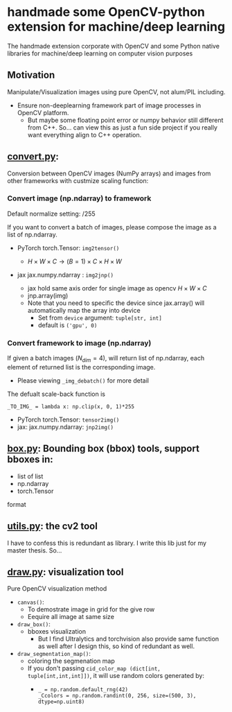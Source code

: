 # handmade some OpenCV-python extension for machine/deep learning 
The handmade extension corporate with OpenCV and some Python native libraries for machine/deep learning on computer vision purposes 
 
## Motivation

Manipulate/Visualization images using pure OpenCV, not alum/PIL including. 
- Ensure non-deeplearning framework part of image processes in OpenCV platform.
  - But maybe some floating point error or numpy behavior still different from C++. So... can view this as just a fun side project if you really want everything align to C++ operation.

## [convert.py](./convert.py): 
Conversion between OpenCV images (NumPy arrays) and images from other frameworks with custmize scaling function:
### Convert image (np.ndarray) to framework 
  
  Default normalize setting: $/255$
  
  If you want to convert a batch of images, please compose the image as a list of np.ndarray.
  
  - PyTorch torch.Tensor: ```img2tensor()```
    - $H\times W \times C \to (B=1)\times C\times H \times W$
    
  - jax jax.numpy.ndarray : ```img2jnp()```
    - jax hold same axis order for single image as opencv $H\times W\times C$  
    - jnp.array(img)
    - Note that you need to specific the device since jax.array() will automatically map the array into device
      - Set from `device` argument: ```tuple[str, int]```
      - default is ```('gpu', 0)```
  
### Convert framework to image (np.ndarray) 
If given a batch images ($N_{dim} = 4$), will return list of np.ndarray, each element of returned list is the corresponding image.
- Please viewing ```_img_debatch()``` for more detail

The defualt scale-back function is 
```python=
_TO_IMG_ = lambda x: np.clip(x, 0, 1)*255
```
  - PyTorch torch.Tensor: ```tensor2img()```
  - jax: jax.numpy.ndarray: ```jnp2img()```



## [box.py](./box.py): Bounding box (bbox) tools, support bboxes in:
  - list of list
  - np.ndarray
  - torch.Tensor

format

## [utils.py](./utils.py): the cv2 tool
I have to confess this is redundant as library. I write this lib just for my master thesis. So...

## [draw.py](./draw.py): visualization tool
Pure OpenCV visualization method
- ```canvas()```:
  - To demostrate image in grid for the give row 
  - Eequire all image at same size
- ```draw_box()```:
  - bboxes visualization
    - But I find Ultralytics and torchvision also provide same function as well after I design this, so kind of redundant as well.
- ```draw_segmentation_map()```:
  - coloring the segmenation map
  - If you don't passing `cid_color_map (dict[int, tuple[int,int,int]])`, it will use random colors generated by:
    - ```
      _ = np.random.default_rng(42)
      _Ccolors = np.random.randint(0, 256, size=(500, 3), dtype=np.uint8)
      ```
